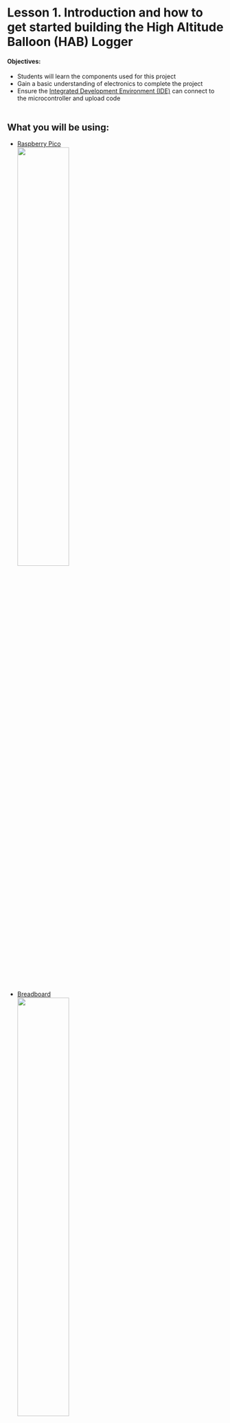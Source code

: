 # Lesson 1. Introduction and how to get started building the High Altitude Balloon (HAB) Logger

#### Objectives:

- Students will learn the components used for this project
- Gain a basic understanding of electronics to complete the project
- Ensure the [Integrated Development Environment (IDE)](https://en.wikipedia.org/wiki/Integrated_development_environment) can connect to the microcontroller and upload code
<br><br>
## What you will be using:
- [Raspberry Pico](https://www.raspberrypi.com/products/raspberry-pi-pico/)  
  <img src="assets/images/RaspberryPiTop.jpg" width="50%">
- [Breadboard](https://learn.sparkfun.com/tutorials/how-to-use-a-breadboard/all)  
  <img src="assets/images/HabBreadboard.jpg" width="50%">
- [BMP-180 - Barometric Pressure/Temperature/Altitude Sensor](https://www.adafruit.com/product/1603)  
  <img src="assets/images/BMP_both.jpg" width="50%">
- [GPS Module](https://www.u-blox.com/en/product/neo-6-series)  
  <img src="assets/images/GPS_NEO-6M.jpg" width="50%">
- [Arduino SD card adapter](https://electropeak.com/micro-sd-tf-card-adapter-module)  
  <img src="assets/images/sd_card_module.jpg" width="25%">
    
- [Micro SD card](https://en.wikipedia.org/wiki/SD_card)

## What you will be learning:
  
### What do all these parts do anyways?

#### [Microcontroller](https://en.wikipedia.org/wiki/Microcontroller)
  - Made up of [integrated circuits](https://en.wikipedia.org/wiki/Integrated_circuit)
  - Interprets data from inputs and takes action via outputs. Some examples you may have encountered are:
    - Detect if a door is open then sound an alarm
    - Determine if it's dark, then turn on a light
    - Sense its hot and turn on a fan
  - Multiple actions can be taken with complex decisions software determines. An example:
    - Thermostat:
      - If its nighttime keep temperatures cooler
        - Determine if its night
          - Reduce temperature
            - If its hot turn on the air conditioning
            - If its cold use less heat
    - Burglar alarm:
      - Determine if the alarm is set
        - If a window is broken sound an alarm
          - Dispatch a security company to look for intruder
    - What are some other things you encounter that may be based on microcontrollers?
    
#### [Breadboard](https://en.wikipedia.org/wiki/Breadboard)
- Fun Fact, the name breadboard came from the origin of the device. Amateur Radio operators used cutting boards (sometimes used for cutting bread) to build circuits for testing their designs
- A breadboard is a piece of plastic with conductive material layered in channels in order to prototype circuits without having to solder anything
    - There are three main parts to a bread board, the power rails, the terminal strips, and the DIP support channel.
    - The DIP support channel is the channel that runs through the middle of the board. It splits the terminal strips into two and makes it so many different integrated circuits can be used while taking up minimum space on the breadboard. Each pin of the IC (integrated circuit) is unique and needs to be separate from the other pins, hence the need for a channel that breaks up the terminal strips. 
    - Terminal strips are the strips of metal that connect the rows of pins, they are hidden, but important. This means that all of the holes on either side of the DIP channel are connected to each other. 
    - The power rails are typically accompanied by a blue or red line. These are used to provide a power source and a common ground. Blue means negative or ground and red means positive or power.  
      <img src=assets/images/HabBreadboard.jpg width="50%" >     
    - The red and blue arrows are pointing to the positive and negative power rails respectively. The yellow arrow is illustrating which pin are connected. The pins are connected in the same direction as the yellow arrow, but separated by the channel in the middle. They are connected horizontally and not vertically in this picture. 
    - If you want more information on breadboards please refer to <a href=https://learn.sparkfun.com/tutorials/how-to-use-a-breadboard/all title="How to Use a Breadboard">This article</a>
- IT's VERY important to keep in mind polarity:
  - Electronics only work one way, if you connect the positive wire to the negative terminal, and the negative wire to the positive terminal, you may ruin the component you are working with. We don't want to release the [magic smoke](https://en.m.wikipedia.org/wiki/Magic_smoke)!!

#### [LED](https://en.wikipedia.org/wiki/Light-emitting_diode)
- LED stands for Light Emitting Diode
- LED's are semiconductors that light when current flows through them
- LED's have polarity which means the way power is appliec should be done only one way! On the bottom of the LED's in the kit, you will notice the leads are different lengths
  - Anode (longer) is positive 
  - Cathode (shorter) is negative
- Where do you have LED's around you throughout your day?

#### [Resistors](https://en.wikipedia.org/wiki/Resistor)
- Resistors are used to reduce current in a circuit
- Resistors will be used with LED's in Lesson 2
  - For the work we are doing you an experiment with different resistors and see what they do with the brightness of your LED's in Lesson 2
- Resistors used in this project look like a piece of wire with a ceramic body on them shaped like a barrel
  - There are many different kinds of resistors in the wild and they can look very different or even be embedded in circuit boards and chips.
- Resistors have a series of bands that identify how much resistance they have
  - Resistance is measured in OHM's. The value is noted by the colors and orders of the bands on the side of the resistor. have a look at the ones in the kit
  - [Ohm's law](https://en.wikipedia.org/wiki/Ohm%27s_law) can be used to calculate your needs based on different situations

#### [BMP-180](https://www.adafruit.com/product/1603)
- This small sensor allows us to measure the temperature and barometric pressure
- This device uses something called [I2C](https://en.wikipedia.org/wiki/I%C2%B2C) which allows many devices to be connected to the same pins on the microcontrolles but have unique address's to identify each component
  - This allows sensors like the BMP-180 to provide readings to be taken by multiple devices but only using two pins on the microcontroller. 
    - A use for this would be to have multiple BMP-180 sensors reading the temperature inside the payload and another measuring outside or even on various things in the payload

#### [GPS Module](https://www.u-blox.com/en/product/neo-6-series)
- This device is the actual component (components actually) to allow us to track [latitude](https://en.wikipedia.org/wiki/Latitude), [longitude](https://en.wikipedia.org/wiki/Longitude), [altitude](https://en.wikipedia.org/wiki/Altitude), time in [UTC](https://en.wikipedia.org/wiki/Coordinated_Universal_Time), and track how many satellites signals received to determine accuracy as well as its just plain cool to know!
- GPS stands for [Global Positioning System](https://en.wikipedia.org/wiki/Global_Positioning_System) which in short triangulates the devices position based on details from multiple satellites (4 or more, the more satellites in the calculation the more accurate the reading)
- The model we are using is extremely accurate and consists of two pieces, the board and the antenna. location can be determined withing inches!
- To work best the antenna needs unobstructed access to the sky, sometimes however the readings can work inside a building. When working on the GPS lab this is an error you may encounter.
- What are some things that use GPS technology that you know of?

#### [SD Card Reader](https://electropeak.com/micro-sd-tf-card-adapter-module)
- This device will be used to write data for later interpretation. The software written will save data every 30 seconds to track details throughout the flight
- SD cards come in two sizes, we will be using micro SD cards in an adapter to allow them to be read by multiple types of SD readers on computers
- SD stands for secure digital

### Basic guide to electronics safety

- Like many things, attention to detail will likely seperate success from frustration as labs are completed. Close attention and validation will keep teams on track.

 - While working with any type of electronics, in this case an Arduino, make sure that the surface that you are working on is not conductive. Some examples of suitable materials to work on are plastic tables or wooden tables. Stay away from any metal surfaces so you do not short the components that you are working on.
 
- Static is the enemy of electronics and electronic components. Grounding yourself before handling things is always a good idea. You can do this by touching something like the bare metal on your desk / table etc.

- You can use a [multi-meter](https://en.wikipedia.org/wiki/Multimeter) to check your circuits and measure values of components or leverage the continuity tester on the meter to check faulty connections
  - When doing continuity testing always ensure NO power is applied to the circuit(s).

- When working with microcontrollers, always ensure they are unpluged from the computer and power while wiring components together into a circuit(s)
- ALWAYS double check the instructions to ensure your circuit is wired correctly. All the lessons have detailed pictures AND charts to help
   - Have another group member or even two double check the other persons work
   - NO [MAGIC SMOKE](https://en.m.wikipedia.org/wiki/Magic_smoke) should be released!


### Getting started with the IDE

This project will be using the [Thonny](https://thonny.org/) Integrated Development Environment. Thonny acts as the interface between the code you write and the Raspberry Pi Pico microcontroller.

### Let's give it a try!

1. Download Thonny from the [Thonny website](https://thonny.org/) and install it
1. Connect your Raspberry Pi Pico using the USB cable
	> :information_source: **Connecting a brand new Raspberry Pi Pico**  
	If this is a brand new Raspberry Pi Pico, you will need to load MicroPython onto the microcontroller to allow Python code to execute. If you see the error `Couldn't find the device automatically.`, this means you will need to load MicroPython onto the Pi Pico microcontroller. Follow the steps below to install MicroPython onto the Pi Pico using Thonny.

	a. With the Pi Pico plugged in, select _Run -> Configure Interpreter_ from within Thonny  
	b. For _Which kind of interpreter should Thonny use for running you code?_ choose _MicroPython (Raspberry Pi Pico)_ from the list. Leave all other options as default, but **do not click OK yet**  
	c. Click _Install or update MicroPython_  
	d. Click _MicroPython variant_ and choose the version of MicroPython specific to your Raspberry Pi Pico  hardware type. If your Pi Pico supports wireless, choose the option with `Pico WH` option. Otherwise choose `Pico H`  

	<img src="assets/images/thonny-install-micropython-1.png" width="50%" >

	e. Select the latest version of MicroPython  
	f. Click _Install_  
	g. Click _Close_  
	h. Click _OK_

1. Using Thonny, download and open the `main.py` file in [Lesson 1: /src/main.py](https://github.com/StratoLab/telemetry/blob/main/raspberry-pi-pico/python/lesson-1/src/main.py). You will choose _This Computer_ and search for the directory of this project.

   Take some time to read the comments in this code so you understand what is happening, this will help you later in the lesson. In Python, comments are marked with an '#'.

1. Run the script.

    ![run-script](assets/images/thonny-3.png)

**Congratulations! You have successfully completed Lesson 1.**

## Troubleshooting

* `ERROR: Couldn't find the device automatically.`

	If you encounter this error it's likely a result of MicroPython not being loaded onto the Raspberry Pi Pico. This usually occurs with a brand new Pi Pico device. Follow the steps in the above lesson to install MicroPython to the controller.

